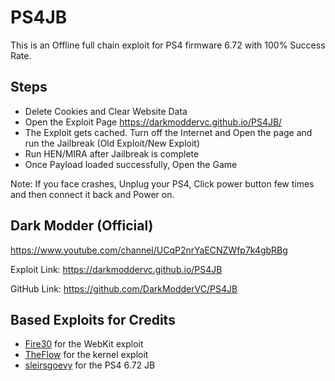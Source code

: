 # PS4JB

This is an Offline full chain exploit for PS4 firmware 6.72 with 100% Success Rate.

## Steps

* Delete Cookies and Clear Website Data
* Open the Exploit Page https://darkmoddervc.github.io/PS4JB/
* The Exploit gets cached. Turn off the Internet and Open the page and run the Jailbreak (Old Exploit/New Exploit)
* Run HEN/MIRA after Jailbreak is complete
* Once Payload loaded successfully, Open the Game

Note: If you face crashes, Unplug your PS4, Click power button few times and then connect it back and Power on.

## Dark Modder (Official)
https://www.youtube.com/channel/UCqP2nrYaECNZWfp7k4gbRBg

Exploit Link: https://darkmoddervc.github.io/PS4JB

GitHub Link: https://github.com/DarkModderVC/PS4JB

## Based Exploits for Credits

* [Fire30](https://github.com/Fire30/bad_hoist) for the WebKit exploit
* [TheFlow](https://hackerone.com/reports/826026) for the kernel exploit
* [sleirsgoevy](https://github.com/sleirsgoevy/ps4jb) for the PS4 6.72 JB

